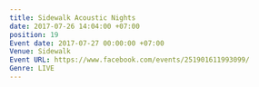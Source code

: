 ```yaml
---
title: Sidewalk Acoustic Nights
date: 2017-07-26 14:04:00 +07:00
position: 19
Event date: 2017-07-27 00:00:00 +07:00
Venue: Sidewalk
Event URL: https://www.facebook.com/events/251901611993099/
Genre: LIVE
---
```


